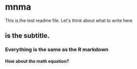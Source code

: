# mnma

This is the test readme file. 
Let's think about what to write here

## is the subtitle.
### Everything is the same as the R markdown
#### How about the math equation?
